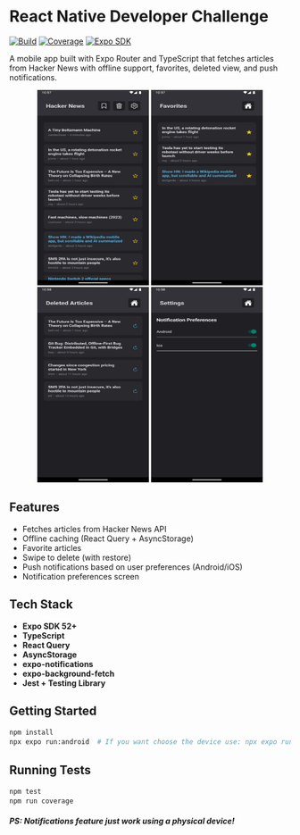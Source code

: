 # React Native Developer Challenge

[![Build](https://img.shields.io/badge/build-passing-brightgreen)](https://expo.dev)
[![Coverage](https://img.shields.io/badge/coverage-90%25-blue)](https://jestjs.io/)
[![Expo SDK](https://img.shields.io/badge/expo--sdk-52%2B-orange)](https://docs.expo.dev)

A mobile app built with Expo Router and TypeScript that fetches articles from Hacker News with offline support, favorites, deleted view, and push notifications.

<div align="center">
  <img width="200px" height="350px" src=".github/Home.png" alt="Home">
  <img width="200px" height="350px"src=".github/Favorites.png" alt="Favorites">
</div>

<div align="center">
  <img width="200px" height="350px" src=".github/Deleted.png" alt="Deleted Articles">
  <img width="200px" height="350px" src=".github/Notification.png" alt="Notification Preferences">
</div>



## Features

- Fetches articles from Hacker News API
- Offline caching (React Query + AsyncStorage)
- Favorite articles
- Swipe to delete (with restore)
- Push notifications based on user preferences (Android/iOS)
- Notification preferences screen

## Tech Stack

- **Expo SDK 52+**
- **TypeScript**
- **React Query**
- **AsyncStorage**
- **expo-notifications**
- **expo-background-fetch**
- **Jest + Testing Library**

## Getting Started

```bash
npm install
npx expo run:android  # If you want choose the device use: npx expo run android -d
```

## Running Tests
```bash
npm test
npm run coverage
```

##### PS: Notifications feature just work using a physical device!